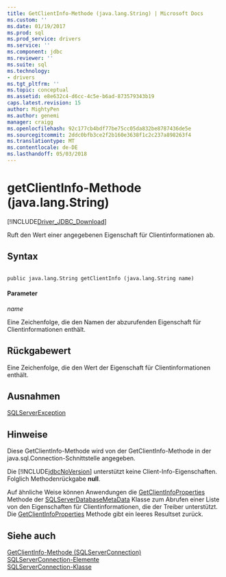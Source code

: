 ```yaml
---
title: GetClientInfo-Methode (java.lang.String) | Microsoft Docs
ms.custom: ''
ms.date: 01/19/2017
ms.prod: sql
ms.prod_service: drivers
ms.service: ''
ms.component: jdbc
ms.reviewer: ''
ms.suite: sql
ms.technology:
- drivers
ms.tgt_pltfrm: ''
ms.topic: conceptual
ms.assetid: e8e632c4-d6cc-4c5e-b6ad-873579343b19
caps.latest.revision: 15
author: MightyPen
ms.author: genemi
manager: craigg
ms.openlocfilehash: 92c177cb4bdf77be75cc05da832be8787436de5e
ms.sourcegitcommit: 2ddc0bfb3ce2f2b160e3638f1c2c237a898263f4
ms.translationtype: MT
ms.contentlocale: de-DE
ms.lasthandoff: 05/03/2018
---
```

# <a name="getclientinfo-method-javalangstring"></a>getClientInfo-Methode (java.lang.String)
[!INCLUDE[Driver_JDBC_Download](../../../includes/driver_jdbc_download.md)]

  Ruft den Wert einer angegebenen Eigenschaft für Clientinformationen ab.  
  
## <a name="syntax"></a>Syntax  
  
```  
  
public java.lang.String getClientInfo (java.lang.String name)  
```  
  
#### <a name="parameters"></a>Parameter  
 *name*  
  
 Eine Zeichenfolge, die den Namen der abzurufenden Eigenschaft für Clientinformationen enthält.  
  
## <a name="return-value"></a>Rückgabewert  
 Eine Zeichenfolge, die den Wert der Eigenschaft für Clientinformationen enthält.  
  
## <a name="exceptions"></a>Ausnahmen  
 [SQLServerException](../../../connect/jdbc/reference/sqlserverexception-class.md)  
  
## <a name="remarks"></a>Hinweise  
 Diese GetClientInfo-Methode wird von der GetClientInfo-Methode in der java.sql.Connection-Schnittstelle angegeben.  
  
 Die [!INCLUDE[jdbcNoVersion](../../../includes/jdbcnoversion_md.md)] unterstützt keine Client-Info-Eigenschaften. Folglich Methodenrückgabe **null**.  
  
 Auf ähnliche Weise können Anwendungen die [GetClientInfoProperties](../../../connect/jdbc/reference/getclientinfoproperties-method-sqlserverdatabasemetadata.md) Methode der [SQLServerDatabaseMetaData](../../../connect/jdbc/reference/sqlserverdatabasemetadata-class.md) Klasse zum Abrufen einer Liste von den Eigenschaften für Clientinformationen, die der Treiber unterstützt. Die [GetClientInfoProperties](../../../connect/jdbc/reference/getclientinfoproperties-method-sqlserverdatabasemetadata.md) Methode gibt ein leeres Resultset zurück.  
  
## <a name="see-also"></a>Siehe auch  
 [GetClientInfo-Methode &#40;SQLServerConnection&#41;](../../../connect/jdbc/reference/getclientinfo-method-sqlserverconnection.md)   
 [SQLServerConnection-Elemente](../../../connect/jdbc/reference/sqlserverconnection-members.md)   
 [SQLServerConnection-Klasse](../../../connect/jdbc/reference/sqlserverconnection-class.md)  
  
  
